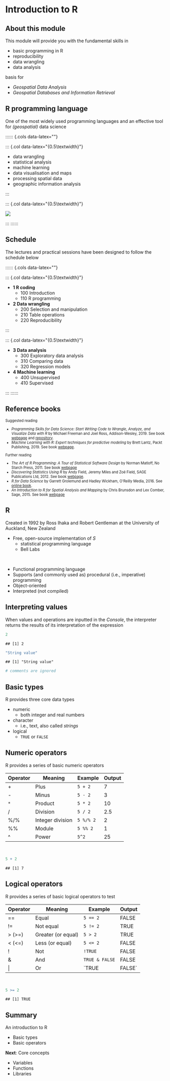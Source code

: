 



# Introduction to R



## About this module

This module will provide you with the fundamental skills in

- basic programming in R
- reproducibility
- data wrangling
- data analysis

basis for

- *Geospatial Data Analysis*
- *Geospatial Databases and Information Retrieval*



## R programming language
    
One of the most widely used programming languages and an effective tool for *(geospatial)* data science

:::::: {.cols data-latex=""}

::: {.col data-latex="{0.5\textwidth}"}

- data wrangling
- statistical analysis
- machine learning
- data visualisation and maps
- processing spatial data
- geographic information analysis

:::

::: {.col data-latex="{0.5\textwidth}"}

![](101_L_Introduction_files/figure-epub3/unnamed-chunk-1-1.png)<!-- -->

:::
::::::



## Schedule

The lectures and practical sessions have been designed to follow the schedule below



:::::: {.cols data-latex=""}

::: {.col data-latex="{0.5\textwidth}"}

- **1 R coding**
  - 100 Introduction
  - 110 R programming
- **2 Data wrangling**
  - 200 Selection and manipulation
  - 210 Table operations
  - 220 Reproducibility
  
:::

::: {.col data-latex="{0.5\textwidth}"}

- **3 Data analysis**
  - 300 Exploratory data analysis
  - 310 Comparing data
  - 320 Regression models
- **4 Machine learning**
  - 400 Unsupervised
  - 410 Supervised

:::
::::::



## Reference books

<div style="font-size:80%;">
Suggested reading

- *Programming Skills for Data Science: Start Writing Code to Wrangle, Analyze, and Visualize Data with R* by Michael Freeman and Joel Ross, Addison-Wesley, 2019. See book [webpage](https://www.pearson.com/us/higher-education/program/Freeman-Programming-Skills-for-Data-Science-Start-Writing-Code-to-Wrangle-Analyze-and-Visualize-Data-with-R/PGM2047488.html) and [repository](https://programming-for-data-science.github.io/).
- *Machine Learning with R: Expert techniques for predictive modeling* by Brett Lantz, Packt Publishing, 2019. See book [webpage](https://subscription.packtpub.com/book/big_data_and_business_intelligence/9781788295864).

Further reading

- *The Art of R Programming: A Tour of Statistical Software Design* by Norman Matloff, No Starch Press, 2011. See book [webpage](https://nostarch.com/artofr.htm)
- *Discovering Statistics Using R* by Andy Field, Jeremy Miles and Zoë Field, SAGE Publications Ltd, 2012. See book [webpage](https://www.discoveringstatistics.com/books/discovering-statistics-using-r/).
- *R for Data Science* by Garrett Grolemund and Hadley Wickham, O'Reilly Media, 2016. See [online book](https://r4ds.had.co.nz/).
- *An Introduction to R for Spatial Analysis and Mapping* by Chris Brunsdon and Lex Comber, Sage, 2015. See book [webpage](https://uk.sagepub.com/en-gb/eur/an-introduction-to-r-for-spatial-analysis-and-mapping/book241031)
</div>


## R

Created in 1992 by Ross Ihaka and Robert Gentleman at the University of Auckland, New Zealand

- Free, open-source implementation of *S*
    - statistical programming language 
    - Bell Labs

<br/>

- Functional programming language
- Supports (and commonly used as) procedural (i.e., imperative) programming
- Object-oriented
- Interpreted (not compiled)



## Interpreting values

When values and operations are inputted in the *Console*, the interpreter returns the results of its interpretation of the expression


```r
2
```

```
## [1] 2
```

```r
"String value"
```

```
## [1] "String value"
```

```r
# comments are ignored
```



## Basic types

R provides three core data types

- numeric 
    - both integer and real numbers
- character 
    - i.e., text, also called *strings*
- logical
    - `TRUE` or `FALSE`


## Numeric operators

R provides a series of basic numeric operators

<div>

|Operator|Meaning         |Example  |Output     |
|--------|----------------|---------|-----------|
|+       |Plus            |`5 + 2`  |7  |
|-       |Minus           |`5 - 2`  |3  |
|`*`     |Product         |`5 * 2`  |10  |
|/       |Division        |`5 / 2`  |2.5  |
|%/%     |Integer division|`5 %/% 2`|2|
|%%      |Module          |`5 %% 2` |1 |
|^       |Power           |`5^2`    |25    |

</div>
<br/>


```r
5 + 2
```

```
## [1] 7
```



## Logical operators


R provides a series of basic logical operators to test

<div>

|Operator|Meaning           |Example           |Output              |
|--------|------------------|------------------|--------------------|
|==      |Equal             |`5 == 2`          |FALSE          |
|!=      |Not equal         |`5 != 2`          |TRUE          |
|> (>=)  |Greater (or equal)|`5 > 2`           |TRUE           |
|< (<=)  |Less (or equal)   |`5 <= 2`          |FALSE          |
|!       |Not               |`!TRUE`           |FALSE           |
|&       |And               |`TRUE & FALSE`    |FALSE    |
|\|      |Or                |`TRUE | FALSE`    |TRUE    |

</div>
<br/>


```r
5 >= 2
```

```
## [1] TRUE
```



## Summary

An introduction to R

- Basic types
- Basic operators

**Next**: Core concepts

- Variables
- Functions
- Libraries


